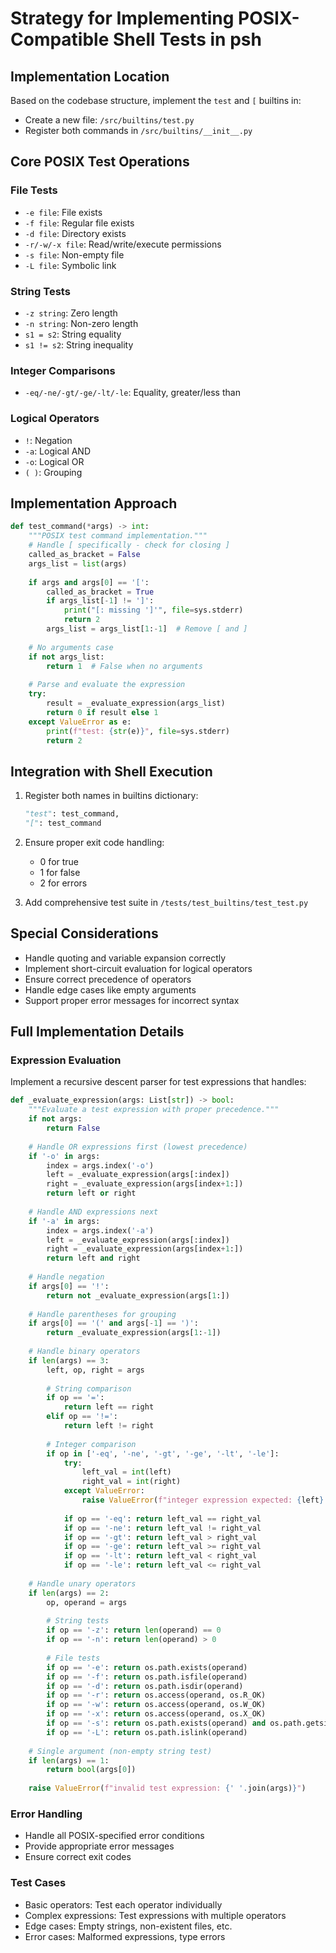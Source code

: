 # Strategy for Implementing POSIX-Compatible Shell Tests in psh

## Implementation Location
Based on the codebase structure, implement the `test` and `[` builtins in:
- Create a new file: `/src/builtins/test.py`
- Register both commands in `/src/builtins/__init__.py`

## Core POSIX Test Operations

### File Tests
- `-e file`: File exists
- `-f file`: Regular file exists
- `-d file`: Directory exists
- `-r/-w/-x file`: Read/write/execute permissions
- `-s file`: Non-empty file
- `-L file`: Symbolic link

### String Tests
- `-z string`: Zero length
- `-n string`: Non-zero length
- `s1 = s2`: String equality
- `s1 != s2`: String inequality

### Integer Comparisons
- `-eq/-ne/-gt/-ge/-lt/-le`: Equality, greater/less than

### Logical Operators
- `!`: Negation
- `-a`: Logical AND
- `-o`: Logical OR
- `( )`: Grouping

## Implementation Approach

```python
def test_command(*args) -> int:
    """POSIX test command implementation."""
    # Handle [ specifically - check for closing ]
    called_as_bracket = False
    args_list = list(args)
    
    if args and args[0] == '[':
        called_as_bracket = True
        if args_list[-1] != ']':
            print("[: missing ']'", file=sys.stderr)
            return 2
        args_list = args_list[1:-1]  # Remove [ and ]
    
    # No arguments case
    if not args_list:
        return 1  # False when no arguments
    
    # Parse and evaluate the expression
    try:
        result = _evaluate_expression(args_list)
        return 0 if result else 1
    except ValueError as e:
        print(f"test: {str(e)}", file=sys.stderr)
        return 2
```

## Integration with Shell Execution
1. Register both names in builtins dictionary:
   ```python
   "test": test_command,
   "[": test_command
   ```

2. Ensure proper exit code handling:
   - 0 for true
   - 1 for false
   - 2 for errors

3. Add comprehensive test suite in `/tests/test_builtins/test_test.py`

## Special Considerations
- Handle quoting and variable expansion correctly
- Implement short-circuit evaluation for logical operators
- Ensure correct precedence of operators
- Handle edge cases like empty arguments
- Support proper error messages for incorrect syntax

## Full Implementation Details

### Expression Evaluation 
Implement a recursive descent parser for test expressions that handles:

```python
def _evaluate_expression(args: List[str]) -> bool:
    """Evaluate a test expression with proper precedence."""
    if not args:
        return False
        
    # Handle OR expressions first (lowest precedence)
    if '-o' in args:
        index = args.index('-o')
        left = _evaluate_expression(args[:index])
        right = _evaluate_expression(args[index+1:])
        return left or right
        
    # Handle AND expressions next
    if '-a' in args:
        index = args.index('-a')
        left = _evaluate_expression(args[:index])
        right = _evaluate_expression(args[index+1:])
        return left and right
    
    # Handle negation
    if args[0] == '!':
        return not _evaluate_expression(args[1:])
    
    # Handle parentheses for grouping
    if args[0] == '(' and args[-1] == ')':
        return _evaluate_expression(args[1:-1])
    
    # Handle binary operators
    if len(args) == 3:
        left, op, right = args
        
        # String comparison
        if op == '=':
            return left == right
        elif op == '!=':
            return left != right
            
        # Integer comparison
        if op in ['-eq', '-ne', '-gt', '-ge', '-lt', '-le']:
            try:
                left_val = int(left)
                right_val = int(right)
            except ValueError:
                raise ValueError(f"integer expression expected: {left} or {right}")
                
            if op == '-eq': return left_val == right_val
            if op == '-ne': return left_val != right_val
            if op == '-gt': return left_val > right_val
            if op == '-ge': return left_val >= right_val
            if op == '-lt': return left_val < right_val
            if op == '-le': return left_val <= right_val
    
    # Handle unary operators
    if len(args) == 2:
        op, operand = args
        
        # String tests
        if op == '-z': return len(operand) == 0
        if op == '-n': return len(operand) > 0
        
        # File tests
        if op == '-e': return os.path.exists(operand)
        if op == '-f': return os.path.isfile(operand)
        if op == '-d': return os.path.isdir(operand)
        if op == '-r': return os.access(operand, os.R_OK)
        if op == '-w': return os.access(operand, os.W_OK)
        if op == '-x': return os.access(operand, os.X_OK)
        if op == '-s': return os.path.exists(operand) and os.path.getsize(operand) > 0
        if op == '-L': return os.path.islink(operand)
        
    # Single argument (non-empty string test)
    if len(args) == 1:
        return bool(args[0])
        
    raise ValueError(f"invalid test expression: {' '.join(args)}")
```

### Error Handling
- Handle all POSIX-specified error conditions
- Provide appropriate error messages
- Ensure correct exit codes

### Test Cases
- Basic operators: Test each operator individually
- Complex expressions: Test expressions with multiple operators
- Edge cases: Empty strings, non-existent files, etc.
- Error cases: Malformed expressions, type errors
